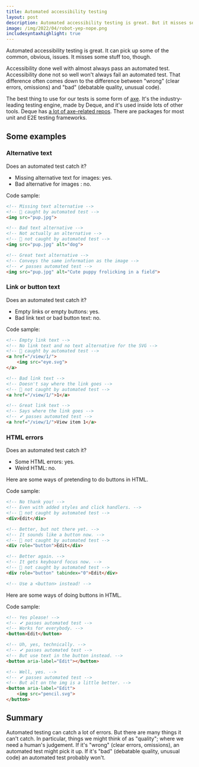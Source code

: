 ```yaml
---
title: Automated accessibility testing
layout: post
description: Automated accessibility testing is great. But it misses some stuff too.
image: /img/2022/04/robot-yep-nope.png
includesyntaxhighlight: true
---
```


Automated accessibility testing is great. It can pick up some of the common, obvious, issues. It misses some stuff too, though.

Accessibility done well with almost always pass an automated test. Accessibility done not so well won't always fail an automated test. That difference often comes down to the difference between "wrong" (clear errors, omissions) and "bad" (debatable quality, unusual code).

The best thing to use for our tests is some form of [axe](https://www.deque.com/axe/). It's the industry-leading testing engine, made by Deque, and it's used inside lots of other tools. Deque has [a lot of axe-related repos](https://github.com/orgs/dequelabs/repositories?language=&q=axe&sort=&type=all). There are packages for most unit and E2E testing frameworks.

## Some examples

### Alternative text

Does an automated test catch it?

- Missing alternative text for images: yes.
- Bad alternative for images : no.

Code sample:

```html
<!-- Missing text alternative -->
<!-- 🤖 caught by automated test -->
<img src="pup.jpg">

<!-- Bad text alternative -->
<!-- Not actually an alternative -->
<!-- 🧐 not caught by automated test -->
<img src="pup.jpg" alt="dog">

<!-- Great text alternative -->
<!-- Conveys the same information as the image -->
<!-- ✔ passes automated test -->
<img src="pup.jpg" alt="Cute puppy frolicking in a field">
```

### Link or button text

Does an automated test catch it?

- Empty links or empty buttons: yes.
- Bad link text or bad button text: no.

Code sample:

```html
<!-- Empty link text -->
<!-- No link text and no text alternative for the SVG -->
<!-- 🤖 caught by automated test -->
<a href="/view/1/">
	<img src="eye.svg">
</a>

<!-- Bad link text -->
<!-- Doesn't say where the link goes -->
<!-- 🧐 not caught by automated test -->
<a href="/view/1/">1</a>

<!-- Great link text -->
<!-- Says where the link goes -->
<!-- ✔ passes automated test -->
<a href="/view/1/">View item 1</a>
```

### HTML errors

Does an automated test catch it?

- Some HTML errors: yes.
- Weird HTML: no.

Here are some ways of pretending to do buttons in HTML.

Code sample:

```html
<!-- No thank you! -->
<!-- Even with added styles and click handlers. -->
<!-- 🧐 not caught by automated test -->
<div>Edit</div>

<!-- Better, but not there yet. -->
<!-- It sounds like a button now. -->
<!-- 🧐 not caught by automated test -->
<div role="button">Edit</div>

<!-- Better again. -->
<!-- It gets keyboard focus now. -->
<!-- 🧐 not caught by automated test -->
<div role="button" tabindex="0">Edit</div>

<!-- Use a <button> instead! -->
```

Here are some ways of doing buttons in HTML.

Code sample:

```html
<!-- Yes please! -->
<!-- ✔ passes automated test -->
<!-- Works for everybody. -->
<button>Edit</button>

<!-- Uh, yes, technically. -->
<!-- ✔ passes automated test -->
<!-- But use text in the button instead. -->
<button aria-label="Edit"></button>

<!-- Well, yes. -->
<!-- ✔ passes automated test -->
<!-- But alt on the img is a little better. -->
<button aria-label="Edit">
	<img src="pencil.svg">
</button>
```

## Summary

Automated testing can catch a lot of errors. But there are many things it can't catch. In particular, things we might think of as "quality"; where we need a human's judgement. If it's "wrong" (clear errors, omissions), an automated test might pick it up. If it's "bad" (debatable quality, unusual code) an automated test probably won't.